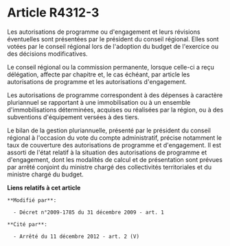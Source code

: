 # Article R4312-3

Les autorisations de programme ou d'engagement et leurs révisions éventuelles sont présentées par le président du conseil
régional. Elles sont votées par le conseil régional lors de l'adoption du budget de l'exercice ou des décisions
modificatives. 

Le conseil régional ou la commission permanente, lorsque celle-ci a reçu délégation, affecte par chapitre et, le cas échéant,
par article les autorisations de programme et les autorisations d'engagement. 

Les autorisations de programme correspondent à des dépenses à caractère pluriannuel se rapportant à une immobilisation ou à
un ensemble d'immobilisations déterminées, acquises ou réalisées par la région, ou à des subventions d'équipement versées à
des tiers. 

Le bilan de la gestion pluriannuelle, présenté par le président du conseil régional à l'occasion du vote du compte
administratif, précise notamment le taux de couverture des autorisations de programme et d'engagement. Il est assorti de
l'état relatif à la situation des autorisations de programme et d'engagement, dont les modalités de calcul et de présentation
sont prévues par arrêté conjoint du ministre chargé des collectivités territoriales et du ministre chargé du budget.

**Liens relatifs à cet article**

	**Modifié par**:

	  - Décret n°2009-1785 du 31 décembre 2009 - art. 1

	**Cité par**:

	  - Arrêté du 11 décembre 2012 - art. 2 (V)
